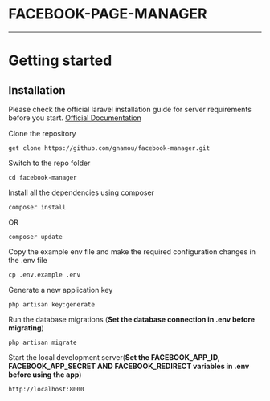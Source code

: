 # FACEBOOK-PAGE-MANAGER

----------

# Getting started

## Installation

Please check the official laravel installation guide for server requirements before you start. [Official Documentation](https://laravel.com/docs/9.x/installation)


Clone the repository

    get clone https://github.com/gnamou/facebook-manager.git

Switch to the repo folder

    cd facebook-manager

Install all the dependencies using composer

    composer install
OR

    composer update

Copy the example env file and make the required configuration changes in the .env file

    cp .env.example .env

Generate a new application key

    php artisan key:generate


Run the database migrations (**Set the database connection in .env before migrating**)

    php artisan migrate

Start the local development server(**Set the FACEBOOK_APP_ID, FACEBOOK_APP_SECRET AND FACEBOOK_REDIRECT variables in .env before using the app**)

    http://localhost:8000
